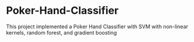# Poker-Hand-Classifier
This project implemented a Poker Hand Classifier with SVM with non-linear kernels, random forest, and gradient boosting
